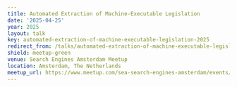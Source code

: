 ```yaml
---
title: Automated Extraction of Machine-Executable Legislation
date: '2025-04-25'
year: 2025
layout: talk
key: automated-extraction-of-machine-executable-legislation-2025
redirect_from: /talks/automated-extraction-of-machine-executable-legisla-2025.html
shield: meetup-green
venue: Search Engines Amsterdam Meetup
location: Amsterdam, The Netherlands
meetup_url: https://www.meetup.com/sea-search-engines-amsterdam/events/304267117/
---
```


